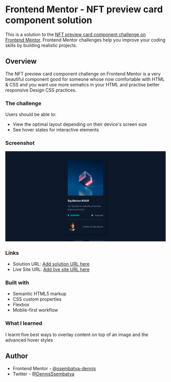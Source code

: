 # Frontend Mentor - NFT preview card component solution

This is a solution to the [NFT preview card component challenge on Frontend Mentor](https://www.frontendmentor.io/challenges/nft-preview-card-component-SbdUL_w0U). Frontend Mentor challenges help you improve your coding skills by building realistic projects.

## Overview

The NFT preview card component challenge on Frontend Mentor is a very beautiful component good for someone whose now comfortable with HTML & CSS and you want use more sematics in your HTML and practise better responsive Design CSS practices.

### The challenge

Users should be able to:

- View the optimal layout depending on their device's screen size
- See hover states for interactive elements

### Screenshot

![](./images/Frontend-Mentor-NFT-preview-card-component.png)

### Links

- Solution URL: [Add solution URL here](https://your-solution-url.com)
- Live Site URL: [Add live site URL here](https://your-live-site-url.com)

### Built with

- Semantic HTML5 markup
- CSS custom properties
- Flexbox
- Mobile-first workflow

### What I learned

I learnt five best ways to overlay content on top of an image and the advanced hover styles

## Author

- Frontend Mentor - [@ssembatya-dennis](https://www.frontendmentor.io/profile/ssembatya-dennis)
- Twitter - [@DennisSsembatya](https://twitter.com/DennisSsembatya)
